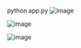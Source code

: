 python app.py
![image](https://github.com/user-attachments/assets/2d57a307-2cb7-4d09-85de-8cf06dc62cb6)

![image](https://github.com/user-attachments/assets/bdca1c00-3c2c-47c2-a507-36f306c3ec6e)

![image](https://github.com/user-attachments/assets/fda22914-cf62-4db4-bf89-76fa9cfd69f1)



